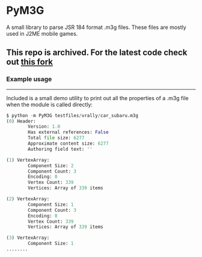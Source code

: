 # PyM3G

A small library to parse JSR 184 format .m3g files. These files are mostly used in J2ME mobile games.


## This repo is archived. For the latest code check out [this fork](https://github.com/BaalNetbek/PyM3G/)


### Example usage
---
Included is a small demo utility to print out all the properties of a .m3g file when the module is called directly:

```python
$ python -m PyM3G testfiles/vrally/car_subaru.m3g
(0) Header:
        Version: 1.0
        Has external references: False
        Total file size: 6277
        Approximate content size: 6277
        Authoring field text: ''

(1) VertexArray:
        Component Size: 2
        Component Count: 3
        Encoding: 0
        Vertex Count: 339
        Vertices: Array of 339 items

(2) VertexArray:
        Component Size: 1
        Component Count: 3
        Encoding: 0
        Vertex Count: 339
        Vertices: Array of 339 items

(3) VertexArray:
        Component Size: 1
........
```
